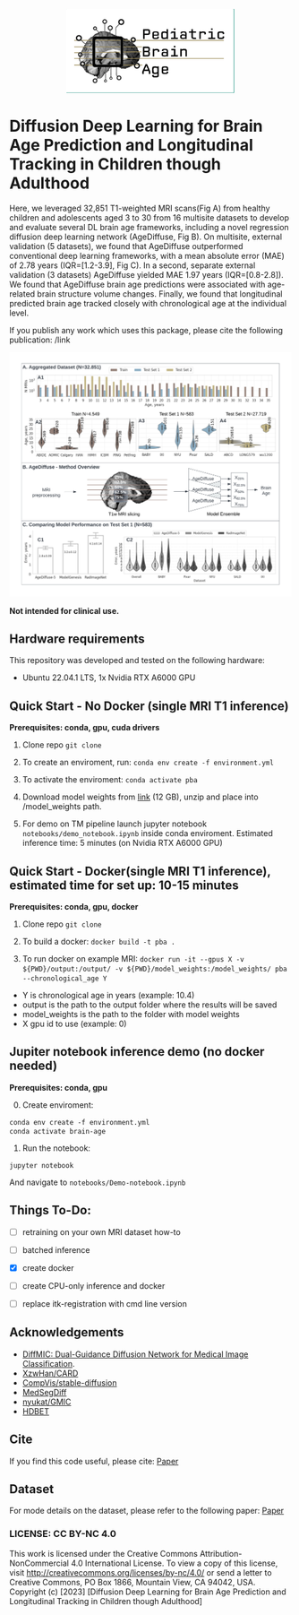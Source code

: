 <p align="center">
    <img src="imgs/logo.png" width="300" a href=”https://guessmybrainage.webflow.io/”> 
</p>

# Diffusion Deep Learning for Brain Age Prediction and Longitudinal Tracking in Children though Adulthood

Here, we leveraged 32,851 T1-weighted MRI scans(Fig A) from healthy children and adolescents aged 3 to 30 from 16 multisite datasets to develop and evaluate several DL brain age frameworks, including a novel regression diffusion deep learning network (AgeDiffuse, Fig B). On multisite, external validation (5 datasets), we found that AgeDiffuse outperformed conventional deep learning frameworks, with a mean absolute error (MAE) of 2.78 years (IQR=[1.2-3.9], Fig C). In a second, separate external validation (3 datasets) AgeDiffuse yielded MAE 1.97 years (IQR=[0.8-2.8]). We found that AgeDiffuse brain age predictions were associated with age-related brain structure volume changes. Finally, we found that longitudinal predicted brain age tracked closely with chronological age at the individual level. 

If you publish any work which uses this package, please cite the following publication: /link

![Main figure](imgs/main.png)

**Not intended for clinical use.**

## Hardware requirements
This repository was developed and tested on the following hardware:
- Ubuntu 22.04.1 LTS, 1x Nvidia RTX A6000 GPU

## Quick Start - No Docker (single MRI T1 inference)
**Prerequisites: conda, gpu, cuda drivers** 

1. Clone repo `git clone`

2. To create an enviroment, run: 
`conda env create -f environment.yml`

3. To activate the enviroment:
`conda activate pba`

5. Download model weights from [link](https://drive.google.com/file/d/1RC4lB2_qTP8tjVkoOpB74-KjCTujY8pt/view?usp=sharing) (12 GB), unzip and place into /model_weights path.

5. For demo on TM pipeline launch jupyter notebook `notebooks/demo_notebook.ipynb` inside conda enviroment. Estimated inference time: 5 minutes (on Nvidia RTX A6000 GPU)

## Quick Start - Docker(single MRI T1 inference), estimated time for set up: 10-15 minutes

**Prerequisites: conda, gpu, docker** 
1. Clone repo `git clone`

2. To build a docker:
`docker build -t pba . `

3. To run docker on example MRI:
`docker run -it --gpus X -v ${PWD}/output:/output/ -v ${PWD}/model_weights:/model_weights/ pba --chronological_age Y`
- Y is chronological age in years (example: 10.4)
- output is the path to the output folder where the results will be saved
- model_weights is the path to the folder with model weights
- X gpu id to use (example: 0)


## Jupiter notebook inference demo (no docker needed) 
**Prerequisites: conda, gpu** 

0. Create enviroment:
```
conda env create -f environment.yml
conda activate brain-age
```

1. Run the notebook:
```
jupyter notebook 
```
And navigate to `notebooks/Demo-notebook.ipynb`


## Things To-Do:
- [ ] retraining on your own MRI dataset how-to
- [ ] batched inference
- [X] create docker
- [ ] create CPU-only inference and docker
- [ ] replace itk-registration with cmd line version


## Acknowledgements
- [DiffMIC: Dual-Guidance Diffusion Network for Medical Image Classification](https://arxiv.org/abs/2303.10610).
- [XzwHan/CARD](https://github.com/XzwHan/CARD)
- [CompVis/stable-diffusion](https://github.com/CompVis/stable-diffusion)
- [MedSegDiff](https://github.com/WuJunde/MedSegDiff/tree/master)
- [nyukat/GMIC](https://github.com/nyukat/GMIC)
- [HDBET](https://github.com/MIC-DKFZ/HD-BET)


## Cite
If you find this code useful, please cite: [Paper](https://www.medrxiv.org/content/10.1101/2023.10.17.23297166.full.pdf)

## Dataset
For mode details on the dataset, please refer to the following paper: [Paper](https://www.medrxiv.org/content/10.1101/2023.10.17.23297166.full.pdf)

### LICENSE: CC BY-NC 4.0

This work is licensed under the Creative Commons Attribution-NonCommercial 4.0 International License.
To view a copy of this license, visit <http://creativecommons.org/licenses/by-nc/4.0/> or send a letter to Creative Commons, PO Box 1866, Mountain View, CA 94042, USA.
Copyright (c) [2023] [Diffusion Deep Learning for Brain Age Prediction and Longitudinal Tracking in Children though Adulthood]



